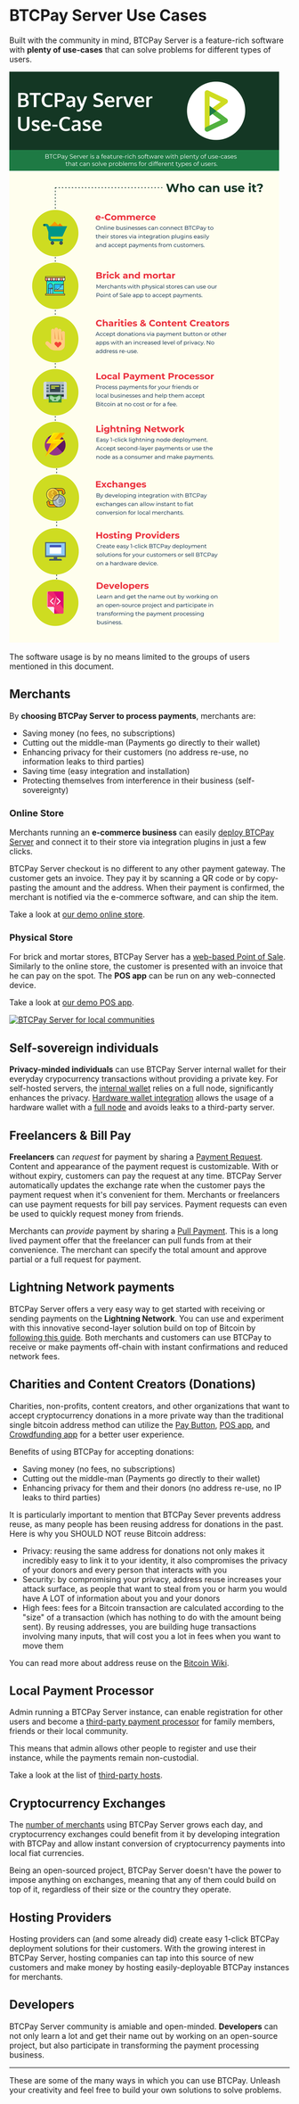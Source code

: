 # BTCPay Server Use Cases

Built with the community in mind, BTCPay Server is a feature-rich software with **plenty of use-cases** that can solve problems for different types of users.

![BTCPay UseCase Infographic](./img/infographics/BTCPayUseCaseInfographic.png "BTCPay Server UseCase Infographic")

The software usage is by no means limited to the groups of users mentioned in this document.

## Merchants

By **choosing BTCPay Server to process payments**, merchants are:

* Saving money (no fees, no subscriptions)
* Cutting out the middle-man (Payments go directly to their wallet)
* Enhancing privacy for their customers (no address re-use, no information leaks to third parties)
* Saving time (easy integration and installation)
* Protecting themselves from interference in their business (self-sovereignty)

### Online Store

Merchants running an **e-commerce business** can easily [deploy BTCPay Server](./Deployment.md) and connect it to their store via integration plugins in just a few clicks.

BTCPay Server checkout is no different to any other payment gateway. The customer gets an invoice. They pay it by scanning a QR code or by copy-pasting the amount and the address. When their payment is confirmed, the merchant is notified via the e-commerce software, and can ship the item.

Take a look at [our demo online store](https://store.btcpayserver.org/).

### Physical Store

For brick and mortar stores, BTCPay Server has a [web-based Point of Sale](./Apps.md#point-of-sale-app). Similarly to the online store, the customer is presented with an invoice that he can pay on the spot. The **POS app** can be run on any web-connected device.

Take a look at [our demo POS app](https://mainnet.demo.btcpayserver.org/apps/3utBTfSKkW4gK7aQMd2hW5Bh9Fpa/pos).

[![BTCPay Server for local communities](https://img.youtube.com/vi/9n81qnzlPf8/mqdefault.jpg)](https://www.youtube.com/watch?v=9n81qnzlPf8 "BTCPay Server for local communities")

## Self-sovereign individuals

**Privacy-minded individuals** can use BTCPay Server internal wallet for their everyday crypocurrency transactions without providing a private key. For self-hosted servers, the [internal wallet](./Wallet.md) relies on a full node, significantly enhances the privacy. [Hardware wallet integration](./HardwareWalletIntegration.md) allows the usage of a hardware wallet with a [full node](https://en.bitcoin.it/wiki/Full_node) and avoids leaks to a third-party server.

## Freelancers & Bill Pay

**Freelancers** can *request* for payment by sharing a [Payment Request](./PaymentRequests.md). 
Content and appearance of the payment request is customizable. 
With or without expiry, customers can pay the request at any time. 
BTCPay Server automatically updates the exchange rate when the customer pays the payment request when it's convenient for them. 
Merchants or freelancers can use payment requests for bill pay services. 
Payment requests can even be used to quickly request money from friends.

Merchants can *provide* payment by sharing a [Pull Payment](./PullPayments.md). This is a long lived payment offer that the freelancer can pull funds from at their convenience. The merchant can specify the total amount and approve partial or a full request for payment.

## Lightning Network payments

BTCPay Server offers a very easy way to get started with receiving or sending payments on the **Lightning Network**. 
You can use and experiment with this innovative second-layer solution build on top of Bitcoin by [following this guide](./LightningNetwork.md). 
Both merchants and customers can use BTCPay to receive or make payments off-chain with instant confirmations and reduced network fees.

## Charities and Content Creators (Donations)

Charities, non-profits, content creators, and other organizations that want to accept cryptocurrency donations in a more private way than the traditional single bitcoin address method can utilize the [Pay Button](./WhatsNext.md#creating-the-pay-button), [POS app](./WhatsNext.md#creating-the-point-of-sale-app), and [Crowdfunding app](./Apps.md#crowdfunding-app) for a better user experience.

Benefits of using BTCPay for accepting donations:

* Saving money (no fees, no subscriptions)
* Cutting out the middle-man (Payments go directly to their wallet)
* Enhancing privacy for them and their donors (no address re-use, no IP leaks to third parties)

It is particularly important to mention that BTCPay Sever prevents address reuse, as many people has been reusing address for donations in the past. Here is why you SHOULD NOT reuse Bitcoin address:

* Privacy: reusing the same address for donations not only makes it incredibly easy to link it to your identity, it also compromises the privacy of your donors and every person that interacts with you
* Security: by compromising your privacy, address reuse increases your attack surface, as people that want to steal from you or harm you would have A LOT of information about you and your donors
* High fees: fees for a Bitcoin transaction are calculated according to the "size" of a transaction (which has nothing to do with the amount being sent). By reusing addresses, you are building huge transactions involving many inputs, that will cost you a lot in fees when you want to move them

You can read more about address reuse on the [Bitcoin Wiki](https://en.bitcoin.it/wiki/Address_reuse).

## Local Payment Processor

Admin running a BTCPay Server instance, can enable registration for other users and become a [third-party payment processor](./ThirdPartyHosting.md) for family members, friends or their local community.

This means that admin allows other people to register and use their instance, while the payments remain non-custodial.

Take a look at the list of [third-party hosts](./ThirdPartyHosting.md).

## Cryptocurrency Exchanges

The [number of merchants](https://directory.btcpayserver.org) using BTCPay Server grows each day, and cryptocurrency exchanges could benefit from it by developing integration with BTCPay and allow instant conversion of cryptocurrency payments into local fiat currencies.

Being an open-sourced project, BTCPay Server doesn't have the power to impose anything on exchanges, meaning that any of them could build on top of it, regardless of their size or the country they operate.

## Hosting Providers

Hosting providers can (and some already did) create easy 1-click BTCPay deployment solutions for their customers. With the growing interest in BTCPay Server, hosting companies can tap into this source of new customers and make money by hosting easily-deployable BTCPay instances for merchants.

## Developers

BTCPay Server community is amiable and open-minded. **Developers** can not only learn a lot and get their name out by working on an open-source project, but also participate in transforming the payment processing business.

---

These are some of the many ways in which you can use BTCPay. Unleash your creativity and feel free to build your own solutions to solve problems.
